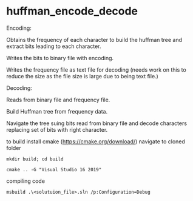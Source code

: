 # huffman_encode_decode

Encoding:

Obtains the frequency of each character to build the huffman tree and extract bits leading to each character.

Writes the bits to binary file with encoding.

Writes the frequency file as text file for decoding (needs work on this to reduce the size as the file size is large due to being text file.)


Decoding:

Reads from binary file and frequency file.

Build Huffman tree from frequency data.

Navigate the tree suing bits read from binary file and decode characters replacing set of bits with right character. 

to build
install cmake (https://cmake.org/download/)
navigate to cloned folder

```mkdir build; cd build```

```cmake .. -G "Visual Studio 16 2019"```

compiling code

```msbuild .\<solutuion_file>.sln /p:Configuration=Debug```